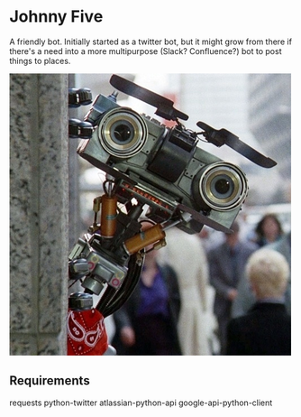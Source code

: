 # Johnny Five

A friendly bot.  Initially started as a twitter bot, but it might grow
from there if there's a need into a more multipurpose (Slack? Confluence?) bot
to post things to places.

![johnnyfive](https://github.com/LowellObservatory/JohnnyFive/blob/master/images/johnnyfive.jpg)

## Requirements

requests
python-twitter
atlassian-python-api
google-api-python-client

